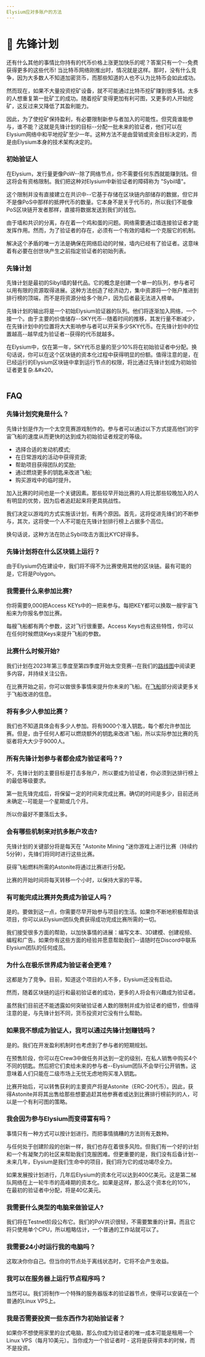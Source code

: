 ```yaml
---
Elysium应对多账户的方法
---
```


# 🏁 先锋计划

还有什么其他的事情比你持有的代币价格上涨更加快乐的呢？答案只有一个--免费获得更多的这些代币! 当比特币网络刚推出时，情况就是这样。那时，没有什么竞争，因为大多数人不知道加密货币，而那些知道的人也不认为比特币会如此成功。

然而现在，如果不大量投资挖矿设备，就不可能通过比特币挖矿赚到很多钱。太多的人想重复第一批矿工的成功。随着挖矿变得更加有利可图，又更多的人开始挖矿，这反过来又降低了其盈利能力。

因此，为了使挖矿保持盈利，有必要限制新参与者加入的可能性。但究竟谁能参与，谁不能？这就是先锋计划的目标--分配一批未来的验证者，他们可以在Elysium网络中和平地挖矿至少一年。这种方法不是由营销或资金目标决定的，而是由Elysium本身的技术架构决定的。

### 初始验证人

在Elysium，发行量更像PoW--除了网络节点，你不需要任何东西就能赚到钱。但这将会有资格限制。我们把这种对Elysium中新验证者的障碍称为 "Sybil墙"。

这个限制并没有直接建立在共识中--它基于存储在区块链内部储存的数据，但它并不是像PoS中那样的抵押代币的数量。它本身不是关于代币的，所以我们不能像PoS区块链开发者那样，直接将数据发送到我们的钱包。

由于墙和共识的分离，存在着一个鸡和蛋的问题。网络需要通过墙连接验证者才能发挥作用。然而，为了验证者的存在，必须有一个有效的墙和一个克服它的机制。

解决这个矛盾的唯一方法是确保在网络启动的时候，墙内已经有了验证者。这意味着有必要在创世块产生之前指定验证者的初始列表。

### 先锋计划

先锋计划是最初的Sibyl墙的替代品。它的概念是创建一个单一的队列，参与者可以用有限的资源取得进展。这种方法创造了经济动力，集中资源将一个账户推进到排行榜的顶端，而不是将资源分给多个账户，因为后者最无法进入榜单。

先锋计划的输出将是一个初始Elysium验证器的队列。他们将逐渐加入网络，一个接一个。由于主要的价值储存--SKY代币--随着时间的推移，其发行量不断减少，在先锋计划中的位置将大大影响参与者可以开采多少SKY代币。在先锋计划中的位置越高--越早成为验证者--获得的代币就越多。

在Elysium中，仅在第一年，SKY代币总量的至少10%将在初始验证者中分配。换句话说，你可以在这个区块链的资本化过程中获得明显的份额。值得注意的是，在已经运行的Elysium区块链中拿到运行节点的权限，将比通过先锋计划成为初始验证者更复杂.&#x20。


|   |
| - |

## FAQ

### 先锋计划究竟是什么？

先锋计划是作为一个太空竞赛游戏制作的。参与者可以通过以下方式提高他们的宇宙飞船的速度从而更快的达到成为初始验证者规定的等级。

* 选择合适的发动机模式;
* 在日常游戏的活动中获得资源;
* 帮助项目获得团队的奖励;
* 通过燃烧更多的钥匙来改进飞船;
* 购买游戏中的临时提升。&#x20;

加入比赛的时间也是一个关键因素。那些较早开始比赛的人将比那些较晚加入的人有明显的优势，因为后者追赶起来将更具挑战性。

我们决定以游戏的方式实施该计划，有两个原因。首先，这将促进先锋们的不断参与，其次，这将使一个人不可能在先锋计划排行榜上占据多个高位。

换句话说，这种方法在防止Sybil攻击方面比KYC好得多。

### 先锋计划将在什么区块链上运行？

由于Elysium仍在建设中，我们将不得不为比赛使用其他的区块链。最有可能的是，它将是Polygon。

### 我需要什么来参加比赛?

你将需要9,000把Access KEYs中的一把来参与。每把KEY都可以换取一艘宇宙飞船来为你报名参加比赛。

每艘飞船都有两个参数，这对飞行很重要。Access Keys也有这些特性，你可以在任何时候燃烧Keys来提升飞船的参数。

### 比赛什么时候开始?

我们计划在2023年第三季度至第四季度开始太空竞赛--在我们的[路线图](.../introduction/roadmap.md)中阅读更多内容，并持续关注公告。

在比赛开始之前，你可以做很多事情来提升你未来的飞船。在[飞船](spaceship.md)部分阅读更多关于飞船改进的信息。

### 将有多少人参加比赛？

我们也不知道具体会有多少人参加。将有9000个准入钥匙，每个都允许参加比赛。但是，由于任何人都可以燃烧额外的钥匙来改进飞船，所以实际参加比赛的先驱者将大大少于9000人。

### 所有先锋计划参与者都会成为验证者吗？?

不，先锋计划的主要目标是打击多账户，所以要成为验证者，你必须到达排行榜上的最低等级要求。

第一批先锋完成后，将保留一定的时间来完成比赛。确切的时间是多少，目前还尚未确定--可能是一个星期或几个月。

所以你最好不要落后太多。

### 会有哪些机制来对抗多账户攻击?

先锋计划的关键部分将是每天在 "Astonite Mining "迷你游戏上进行比赛（持续约5分钟），先锋们将同时进行这些比赛。

获得飞船燃料所需的Astonite将通过比赛进行分配。

比赛的开始时间将每天转移一个小时，以保持大家的平等。

### 有可能完成比赛并免费成为验证人吗？&#x20;

是的。要做到这一点，你需要尽早开始参与项目的生活。如果你不断地积极帮助该项目，你可以从Elysium团队免费获得成功完成比赛所需的一切。

我们接受很多方面的帮助，以加快事情的进展：编写文本、3D建模、创建视频、编程和广告。如果你有这些方面的经验并愿意帮助我们--请随时在Discord中联系Elysium团队的任何成员。

### 为什么在极乐世界成为验证者会更难？

这都是为了竞争。目前，知道这个项目的人不多，Elysium还没有启动。

然而，随着区块链的运行和最初验证者的成功，更多的人将会有兴趣成为验证者。

虽然我们目前还不能透露如何突破验证者人数的限制并成为验证者的细节，但值得注意的是，与先锋计划不同，货币投资对它没有什么帮助。

### 如果我不想成为验证人，我可以通过先锋计划赚钱吗？

是的。我们在开发盈利机制时也考虑到了参与者的短期规划。

在预售阶段，你可以在Crew3中做任务并达到一定的级别，在私人销售中购买4个不同的钥匙。然后把它们卖给未来的参与者--Elysium团队不会举行公开销售。这意味着人们只能在二级市场上无忧无虑地购买准入钥匙。

比赛开始后，可以转售获利的主要资产将是Astonite（ERC-20代币）。因此，获得Astonite并将其出售给那些想要追赶其他参赛者或达到比赛排行榜前列的人，可以是一个有利可图的策略。

### 我会因为参与Elysium而变得富有吗？

事情只有一种方式可以按计划进行。而把事情搞糟的方法则有无数种。

与任何处于创建阶段的创新一样，我们也存在着很多风险。但我们有一个好的计划和一个有凝聚力的社区来帮助我们克服困难。但更重要的是，我们没有后备计划--未来几年，Elysium是我们生命中的项目，我们将为它的成功竭尽全力。

如果发展按计划进行，几年后Elysium的资本化可以达到400亿美元。这是第二梯队网络在上一轮牛市的高峰期的资本化。如果是这样，那么这个资本化的10%，在最初的验证者中分配，将是40亿美元。

### 我需要什么类型的电脑来做验证人?

我们将在Testnet阶段公布它。我们的PoV共识很轻，不需要繁重的计算。而且它将只使用单个CPU，所以粗略估计，一个普通的工作站就可以了。

### 我需要24小时运行我的电脑吗？

这取决你你自己。但当你的节点处于离线状态时，它将不会产生收益。

### 我可以在服务器上运行节点程序吗？

当然可以。我们将制作一个特殊的服务器版本的验证器节点，使得可以安装在一个普通的Linux VPS上。

### 我是否需要投资一些东西作为初始验证者？

如果你不想使用家里的台式电脑，那么你成为验证者的唯一成本可能是租用一个Linux VPS（每月10美元）。当你成为一个验证者时 - 这将是获得资本的时候，而不是投资。
